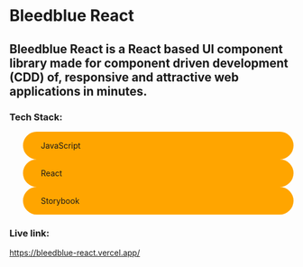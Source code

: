 <style>

    ul {
        list-style-type:none;
    }
    .tag {
        background-color: orange;
        padding: 1rem 2rem;
        border-radius: 40px;
    }
</style>

# Bleedblue React

## Bleedblue React is a React based UI component library made for **component driven development (CDD)** of, responsive and attractive web applications in minutes.

### Tech Stack:

<ul>
    <li class='tag'>JavaScript</li>
    <li class='tag'>React</li>
    <li class='tag'>Storybook</li>
</ul>

### Live link:

https://bleedblue-react.vercel.app/
